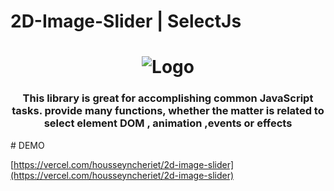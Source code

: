 # 2D-Image-Slider | SelectJs
<h1 align="center">
   <img alt="Logo" src="https://drive.google.com/uc?id=1negE4jbqyO4M8lE1oGDxTnlnT7KODq7-"/>
</h1>
<h3 align="center">
	This library is great for accomplishing common JavaScript tasks. provide many functions, whether the matter is related to  select element DOM , animation ,events or effects 
</h3>
# DEMO

[https://vercel.com/housseyncheriet/2d-image-slider](https://vercel.com/housseyncheriet/2d-image-slider)
